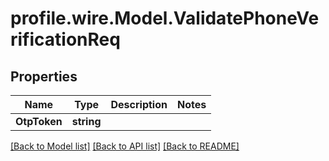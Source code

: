 # profile.wire.Model.ValidatePhoneVerificationReq

## Properties

Name | Type | Description | Notes
------------ | ------------- | ------------- | -------------
**OtpToken** | **string** |  | 

[[Back to Model list]](../README.md#documentation-for-models) [[Back to API list]](../README.md#documentation-for-api-endpoints) [[Back to README]](../README.md)


